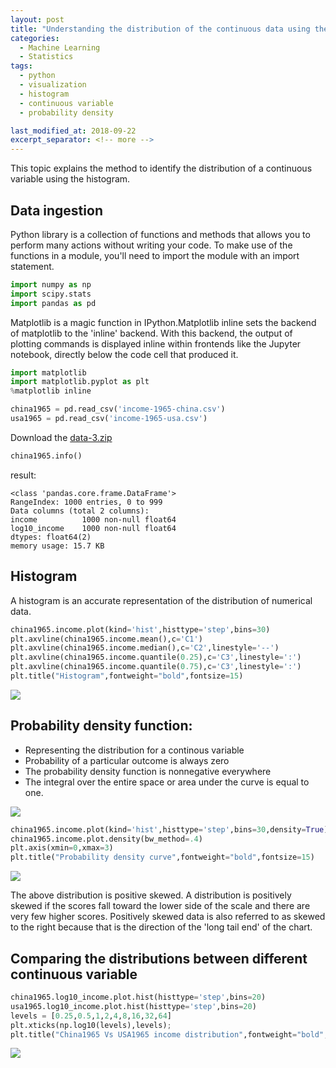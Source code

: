 ```yaml
---
layout: post
title: "Understanding the distribution of the continuous data using the histogram"
categories:
  - Machine Learning
  - Statistics
tags:
  - python
  - visualization
  - histogram
  - continuous variable
  - probability density

last_modified_at: 2018-09-22
excerpt_separator: <!-- more -->
---
```


This topic explains the method to identify the distribution of a continuous variable using the histogram.
<!-- more -->

## Data ingestion

Python library is a collection of functions and methods that allows you to perform many actions without writing your code.
To make use of the functions in a module, you'll need to import the module with an import statement.

```python
import numpy as np
import scipy.stats
import pandas as pd
```
Matplotlib is a magic function in IPython.Matplotlib inline sets the backend of matplotlib to the 'inline' backend. With this backend, the output of plotting commands is displayed inline within frontends like the Jupyter notebook, directly below the code cell that produced it.

```python
import matplotlib
import matplotlib.pyplot as plt
%matplotlib inline
```


```python
china1965 = pd.read_csv('income-1965-china.csv')
usa1965 = pd.read_csv('income-1965-usa.csv')
```
Download the [data-3.zip](https://github.com/dchandra1985/portfolio/blob/gh-pages/data/data-3.zip?raw=true)

```python
china1965.info()
```

result:

    <class 'pandas.core.frame.DataFrame'>
    RangeIndex: 1000 entries, 0 to 999
    Data columns (total 2 columns):
    income          1000 non-null float64
    log10_income    1000 non-null float64
    dtypes: float64(2)
    memory usage: 15.7 KB

## Histogram

A histogram is an accurate representation of the distribution of numerical data.


```python
china1965.income.plot(kind='hist',histtype='step',bins=30)
plt.axvline(china1965.income.mean(),c='C1')
plt.axvline(china1965.income.median(),c='C2',linestyle='--')
plt.axvline(china1965.income.quantile(0.25),c='C3',linestyle=':')
plt.axvline(china1965.income.quantile(0.75),c='C3',linestyle=':')
plt.title("Histogram",fontweight="bold",fontsize=15)
```

![]({{"/images/ML_5_1.png"|absolute_url}})


## Probability density function:

*  Representing the distribution for a continous variable
*  Probability of a particular outcome is always zero
*  The probability density function is nonnegative everywhere
*  The integral over the entire space or area under the curve is equal to one.

![]({{"/images/PDF1.png"|absolute_url}})


```python
china1965.income.plot(kind='hist',histtype='step',bins=30,density=True)
china1965.income.plot.density(bw_method=.4)
plt.axis(xmin=0,xmax=3)
plt.title("Probability density curve",fontweight="bold",fontsize=15)
```


![]({{"/images/ML_5_2.png"|absolute_url}})


The above distribution is positive skewed.
A distribution is positively skewed if the scores fall toward the lower side of the scale and there are very few higher scores.
Positively skewed data is also referred to as skewed to the right because that is the direction of the 'long tail end' of the chart.



## Comparing the distributions between different continuous variable

```python
china1965.log10_income.plot.hist(histtype='step',bins=20)
usa1965.log10_income.plot.hist(histtype='step',bins=20)
levels = [0.25,0.5,1,2,4,8,16,32,64]
plt.xticks(np.log10(levels),levels);
plt.title("China1965 Vs USA1965 income distribution",fontweight="bold",fontsize=15)
```

![]({{"/images/ML_5_3.png"|absolute_url}})
